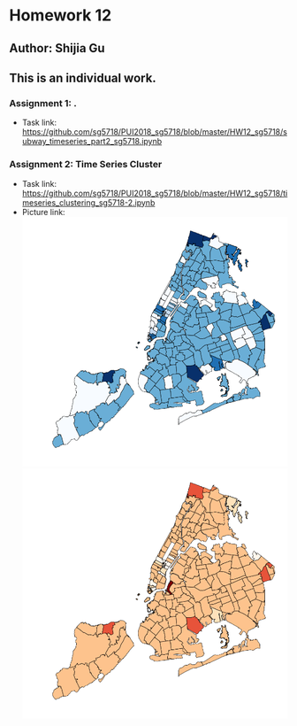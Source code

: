 # Homework 12
## Author: Shijia Gu
## This is an individual work.

### Assignment 1: .
- Task link: https://github.com/sg5718/PUI2018_sg5718/blob/master/HW12_sg5718/subway_timeseries_part2_sg5718.ipynb

### Assignment 2: Time Series Cluster
- Task link: https://github.com/sg5718/PUI2018_sg5718/blob/master/HW12_sg5718/timeseries_clustering_sg5718-2.ipynb
- Picture link: 
![](https://github.com/sg5718/PUI2018_sg5718/blob/master/HW12_sg5718/K5.png)
![](https://github.com/sg5718/PUI2018_sg5718/blob/master/HW12_sg5718/K7.png)